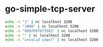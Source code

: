 # go-simple-tcp-server

```sh
echo -n "1" | nc localhost 3280
echo -n "1000" | nc localhost 3280
echo -n "0092097873561" | nc localhost 3280
echo -n "" | nc localhost 3280
echo -n "invalid input" | nc localhost 3280
```
